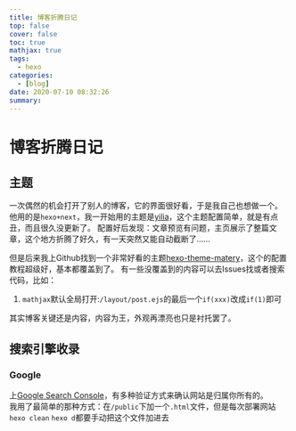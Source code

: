 ```yaml
---
title: 博客折腾日记
top: false
cover: false
toc: true
mathjax: true
tags:
  - hexo
categories:
  - [blog]
date: 2020-07-10 08:32:26
summary:
---
```


# 博客折腾日记

## 主题
一次偶然的机会打开了别人的博客，它的界面很好看，于是我自己也想做一个。
他用的是`hexo+next`，我一开始用的主题是[yilia](https://github.com/litten/hexo-theme-yilia)，这个主题配置简单，就是有点丑，而且很久没更新了。
配置好后发现：文章预览有问题，主页展示了整篇文章，这个地方折腾了好久，有一天突然又能自动截断了......  

但是后来我上Github找到一个非常好看的主题[hexo-theme-matery](https://github.com/blinkfox/hexo-theme-matery)，这个的配置教程超级好，基本都覆盖到了。
有一些没覆盖到的内容可以去Issues找或者搜索代码，比如：
1. `mathjax`默认全局打开:`/layout/post.ejs`的最后一个`if(xxx)`改成`if(1)`即可

其实博客关键还是内容，内容为王，外观再漂亮也只是衬托罢了。

## 搜索引擎收录
### Google
上[Google Search Console](https://search.google.com/search-console/welcome)，有多种验证方式来确认网站是归属你所有的。  
我用了最简单的那种方式：在`/public`下加一个`.html`文件，但是每次部署网站`hexo clean` `hexo d`都要手动把这个文件加进去
